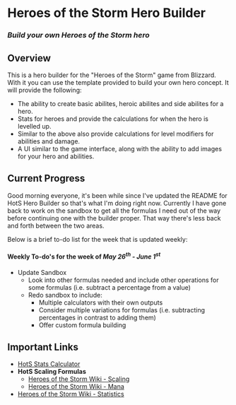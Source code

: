 # Heroes of the Storm Hero Builder
### *Build your own Heroes of the Storm hero*

## Overview

This is a hero builder for the "Heroes of the Storm" game from Blizzard. With it you can use the template provided to build your own hero concept. It will provide the following:

* The ability to create basic abilites, heroic abilites and side abilites for a hero.
* Stats for heroes and provide the calculations for when the hero is levelled up.
* Similar to the above also provide calculations for level modifiers for abilities and damage.
* A UI similar to the game interface, along with the ability to add images for your hero and abilities.

## Current Progress

Good morning everyone, it's been while since I've updated the README for HotS Hero Builder so that's what I'm doing right now. Currently I have gone back to work on the sandbox to get all the formulas I need out of the way before continuing one with the builder proper. That way there's less back and forth between the two areas.

Below is a brief to-do list for the week that is updated weekly:

#### Weekly To-do's for the week of *May 26<sup>th</sup> - June 1<sup>st</sup>*

* Update Sandbox
  * Look into other formulas needed and include other operations for some formulas (i.e. subtract a percentage from a value)
  * Redo sandbox to include:
    * Multiple calculators with their own outputs
    * Consider multiple variations for formulas (i.e. subtracting percentages in contrast to adding them)
    * Offer custom formula building


## Important Links

* [HotS Stats Calculator](https://codepen.io/ElecRei/pen/KYyzjV)
* **HotS Scaling Formulas**
  * [Heroes of the Storm Wiki - Scaling](https://heroesofthestorm.gamepedia.com/Scaling#Formula)
  * [Heroes of the Storm Wiki - Mana](https://heroesofthestorm.gamepedia.com/Mana#Scaling)
* [Heroes of the Storm Wiki - Statistics](https://heroesofthestorm.gamepedia.com/Statistics)
